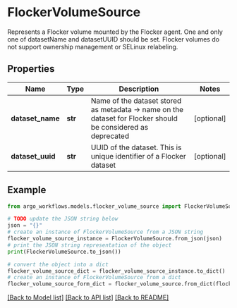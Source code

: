 # FlockerVolumeSource

Represents a Flocker volume mounted by the Flocker agent. One and only one of datasetName and datasetUUID should be set. Flocker volumes do not support ownership management or SELinux relabeling.

## Properties

Name | Type | Description | Notes
------------ | ------------- | ------------- | -------------
**dataset_name** | **str** | Name of the dataset stored as metadata -&gt; name on the dataset for Flocker should be considered as deprecated | [optional] 
**dataset_uuid** | **str** | UUID of the dataset. This is unique identifier of a Flocker dataset | [optional] 

## Example

```python
from argo_workflows.models.flocker_volume_source import FlockerVolumeSource

# TODO update the JSON string below
json = "{}"
# create an instance of FlockerVolumeSource from a JSON string
flocker_volume_source_instance = FlockerVolumeSource.from_json(json)
# print the JSON string representation of the object
print(FlockerVolumeSource.to_json())

# convert the object into a dict
flocker_volume_source_dict = flocker_volume_source_instance.to_dict()
# create an instance of FlockerVolumeSource from a dict
flocker_volume_source_form_dict = flocker_volume_source.from_dict(flocker_volume_source_dict)
```
[[Back to Model list]](../README.md#documentation-for-models) [[Back to API list]](../README.md#documentation-for-api-endpoints) [[Back to README]](../README.md)


